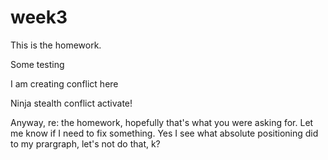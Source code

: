 # week3

This is the homework.

Some testing

I am creating conflict here

Ninja stealth conflict activate!

Anyway, re: the homework, hopefully that's what you were asking for.  Let me know if I need to fix something.  Yes I see what absolute positioning did to my prargraph, let's not do that, k?
